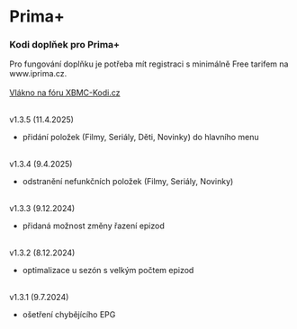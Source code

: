 <h1>Prima+</h1>
<p>
<h3>Kodi doplňek pro Prima+</h3>
<p>
Pro fungování doplňku je potřeba mít registraci s minimálně Free tarifem na www.iprima.cz.<br><br>
<a href="https://www.xbmc-kodi.cz/prima-+">Vlákno na fóru XBMC-Kodi.cz</a><br><br>

v1.3.5 (11.4.2025)<br>
- přidání položek (Filmy, Seriály, Děti, Novinky) do hlavního menu<br><br>

v1.3.4 (9.4.2025)<br>
- odstranění nefunkčních položek (Filmy, Seriály, Novinky)<br><br>

v1.3.3 (9.12.2024)<br>
- přidaná možnost změny řazení epizod<br><br>

v1.3.2 (8.12.2024)<br>
- optimalizace u sezón s velkým počtem epizod<br><br>

v1.3.1 (9.7.2024)<br>
- ošetření chybějícího EPG<br><br>
</p>
